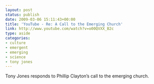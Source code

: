 ```yaml
---
layout: post
status: publish
date: 2009-03-06 15:11:43+00:00
title: 'YouTube - Re: A Call to the Emerging Church'
link: http://www.youtube.com/watch?v=o00QVXX_B2c
type: aside
categories:
- culture
- emergent
- emerging
- science
- tony jones
---
```


Tony Jones responds to Phillip Clayton’s call to the emerging church.
